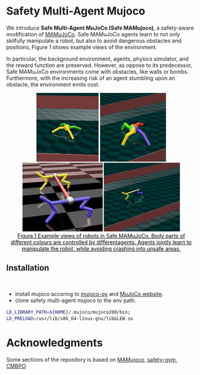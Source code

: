 # Safety Multi-Agent Mujoco

We introduce **Safe Multi-Agent MuJoCo (Safe MAMujoco)**, a safety-aware modification of [MAMuJoCo](https://github.com/schroederdewitt/multiagent_mujoco).  Safe MAMuJoCo agents learn to not only skilfully manipulate a robot, but also to avoid dangerous obstacles and positions, Figure 1 shows example views of the environment. 



In particular, the background environment, agents, physics simulator, and the reward function are preserved. However, as oppose to its predecessor, Safe MAMuJoCo environments come with obstacles, like walls or bombs. Furthermore, with the increasing risk of an agent stumbling upon an obstacle, the environment emits cost.

<div align=center>
 <img src="https://github.com/chauncygu/Safe-Multi-Agent-Mujoco/blob/main/figures/Ant2x4_new_green_yellow.jpg" width="165"/> <img src="https://github.com/chauncygu/Safe-Multi-Agent-Mujoco/blob/main/figures/New_Ant4x2.jpg" width="175"/> <img src="https://github.com/chauncygu/Safe-Multi-Agent-Mujoco/blob/main/figures/couple_halfcheetah_p1p_color.jpg" width="213"/>
    <img src="https://github.com/chauncygu/Safe-Multi-Agent-Mujoco/blob/main/figures/New_HalfCheetah2x3.jpg" width="202"/>  
</div>
<div align=center>
<center style="color:#000000;text-decoration:underline">Figure.1 Example views of robots in Safe MAMuJoCo. Body parts of different colours are controlled by differentagents. Agents jointly learn to manipulate the robot, while avoiding crashing into unsafe areas. </center>
 </div>



## Installation
&nbsp;

- Install mujoco accoring to [mujoco-py](https://github.com/openai/mujoco-py) and [MuJoCo website](https://www.roboti.us/license.html).
- clone safety multi-agent mujoco to the env path.
&nbsp;

``` Bash
LD_LIBRARY_PATH=${HOME}/.mujoco/mujoco200/bin;
LD_PRELOAD=/usr/lib/x86_64-linux-gnu/libGLEW.so
```


# Acknowledgments

Some sections of the repository is based on [MAMujoco](https://github.com/schroederdewitt/multiagent_mujoco), [safety-gym](https://github.com/openai/safety-gym), [CMBPO](https://github.com/anyboby/Constrained-Model-Based-Policy-Optimization).





